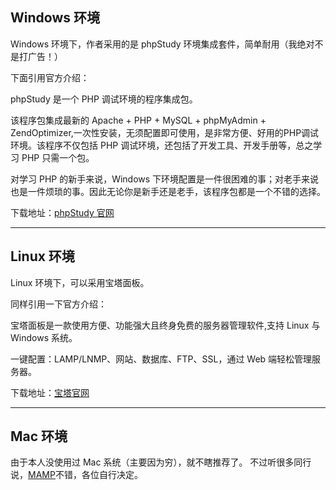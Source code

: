 ## Windows 环境

Windows 环境下，作者采用的是 phpStudy 环境集成套件，简单耐用（我绝对不是打广告！）

下面引用官方介绍：

phpStudy 是一个 PHP 调试环境的程序集成包。

该程序包集成最新的 Apache + PHP + MySQL + phpMyAdmin + ZendOptimizer,一次性安装，无须配置即可使用，是非常方便、好用的PHP调试环境。该程序不仅包括 PHP 调试环境，还包括了开发工具、开发手册等，总之学习 PHP 只需一个包。

对学习 PHP 的新手来说，Windows 下环境配置是一件很困难的事；对老手来说也是一件烦琐的事。因此无论你是新手还是老手，该程序包都是一个不错的选择。

下载地址：[phpStudy 官网](http://phpstudy.php.cn/)


---

## Linux 环境

Linux 环境下，可以采用宝塔面板。

同样引用一下官方介绍：

宝塔面板是一款使用方便、功能强大且终身免费的服务器管理软件,支持 Linux 与 Windows 系统。

一键配置：LAMP/LNMP、网站、数据库、FTP、SSL，通过 Web 端轻松管理服务器。

下载地址：[宝塔官网](https://www.bt.cn/)


---

## Mac 环境

由于本人没使用过 Mac 系统（主要因为穷），就不瞎推荐了。
不过听很多同行说，[MAMP](https://www.mamp.info/en/)不错，各位自行决定。


